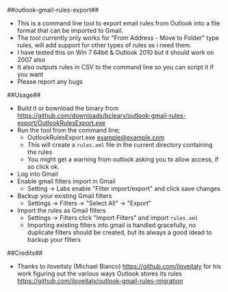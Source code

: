 ##outlook-gmail-rules-export##

* This is a command line tool to export email rules from Outlook into a file format that can be imported to Gmail. 
* The tool currently only works for "From Address - Move to Folder" type rules, will add support for other types of rules as i need them.
* I have tested this on Win 7 64bit & Outlook 2010 but it should work on 2007 also
* It also outputs rules in CSV to the command line so you can script it if you want
* Please report any bugs

##Usage##

* Build it or bownload the binary from https://github.com/downloads/bcleary/outlook-gmail-rules-export/OutlookRulesExport.exe
* Run the tool from the command line;
  * OutlookRulesExport.exe example@example.com
  * This will create a `rules.xml` file in the current directory containing the rules
  * You might get a warning from outlook asking you to allow access, if so click ok.
* Log into Gmail
* Enable gmail filters import in Gmail
  * Setting -> Labs enable "Filter import/export" and click save changes
* Backup your existing Gmail filters
  * Settings -> Filters -> "Select All" -> "Export"
* Import the rules as Gmail filters
  * Settings -> Filters click "Import Filters" and import `rules.xml`
  * Importing existing filters into gmail is handled gracefully, no duplicate filters should be created, but its always a good idead to backup your filters

##Credits##
* Thanks to iloveitaly (Michael Bianco) https://github.com/iloveitaly for his work figuring out the various ways Outlook stores its rules https://github.com/iloveitaly/outlook-gmail-rules-migration 
